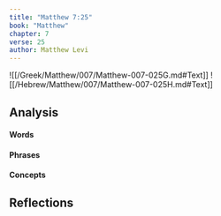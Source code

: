 ```yaml
---
title: "Matthew 7:25"
book: "Matthew"
chapter: 7
verse: 25
author: Matthew Levi
---
```

![[/Greek/Matthew/007/Matthew-007-025G.md#Text]]
![[/Hebrew/Matthew/007/Matthew-007-025H.md#Text]]

## Analysis

#### Words

#### Phrases

#### Concepts

## Reflections

